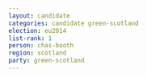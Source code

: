 ```yaml
---
layout: candidate
categories: candidate green-scotland
election: eu2014
list-rank: 1
person: chas-booth
region: scotland
party: green-scotland
---
```

